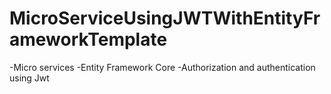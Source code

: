 # MicroServiceUsingJWTWithEntityFrameworkTemplate

-Micro services
-Entity Framework Core
-Authorization and authentication using Jwt
